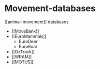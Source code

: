 # Movement-databases
[[animal-movement]] databases

* [[MoveBank]]
* [[EuroMammals]]
	* EuroDeer
	* EuroBoar
* [[OzTrack]]
* [[WRAM]]
* [[MOTUS]]
